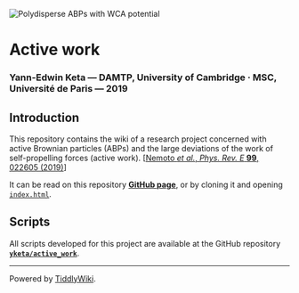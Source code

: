 ![Polydisperse ABPs with WCA potential](https://github.com/yketa/DAMTP_MSC_2019_Wiki/raw/master/Images/header.svg?sanitize=true)

# Active work
### Yann-Edwin Keta — DAMTP, University of Cambridge · MSC, Université de Paris — 2019

## Introduction

This repository contains the wiki of a research project concerned with active Brownian particles (ABPs) and the large deviations of the work of self-propelling forces (active work). [[Nemoto *et al.*, *Phys. Rev. E* **99**, 022605 (2019)](https://link.aps.org/doi/10.1103/PhysRevE.99.022605)]

It can be read on this repository **[GitHub page](https://yketa.github.io/DAMTP_2019_Wiki)**, or by cloning it and opening [`index.html`](https://github.com/yketa/DAMTP_MSC_2019_Wiki/blob/master/index.html).

## Scripts

All scripts developed for this project are available at the GitHub repository **[`yketa/active_work`](https://github.com/yketa/active_work)**.

---

Powered by [TiddlyWiki](https://tiddlywiki.com/).
